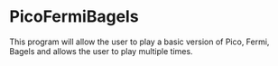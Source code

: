 # PicoFermiBagels
This program will allow the user to play a basic version of Pico, Fermi, 
Bagels and allows the user to play multiple times.
